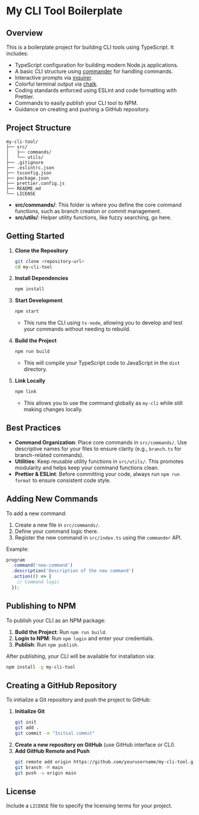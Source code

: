# My CLI Tool Boilerplate

## Overview
This is a boilerplate project for building CLI tools using TypeScript. It includes:

- TypeScript configuration for building modern Node.js applications.
- A basic CLI structure using [commander](https://github.com/tj/commander.js) for handling commands.
- Interactive prompts via [inquirer](https://github.com/SBoudrias/Inquirer.js).
- Colorful terminal output via [chalk](https://github.com/chalk/chalk).
- Coding standards enforced using ESLint and code formatting with Prettier.
- Commands to easily publish your CLI tool to NPM.
- Guidance on creating and pushing a GitHub repository.

## Project Structure
```text
my-cli-tool/
├── src/
│   ├── commands/
│   └── utils/
├── .gitignore
├── .eslintrc.json
├── tsconfig.json
├── package.json
├── prettier.config.js
├── README.md
└── LICENSE
```

- **src/commands/**: This folder is where you define the core command functions, such as branch creation or commit management.
- **src/utils/**: Helper utility functions, like fuzzy searching, go here.

## Getting Started

1. **Clone the Repository**
   ```bash
   git clone <repository-url>
   cd my-cli-tool
   ```

2. **Install Dependencies**
   ```bash
   npm install
   ```

3. **Start Development**
   ```bash
   npm start
   ```
    - This runs the CLI using `ts-node`, allowing you to develop and test your commands without needing to rebuild.

4. **Build the Project**
   ```bash
   npm run build
   ```
    - This will compile your TypeScript code to JavaScript in the `dist` directory.

5. **Link Locally**
   ```bash
   npm link
   ```
    - This allows you to use the command globally as `my-cli` while still making changes locally.

## Best Practices

- **Command Organization**: Place core commands in `src/commands/`. Use descriptive names for your files to ensure clarity (e.g., `branch.ts` for branch-related commands).
- **Utilities**: Keep reusable utility functions in `src/utils/`. This promotes modularity and helps keep your command functions clean.
- **Prettier & ESLint**: Before committing your code, always run `npm run format` to ensure consistent code style.

## Adding New Commands
To add a new command:
1. Create a new file in `src/commands/`.
2. Define your command logic there.
3. Register the new command in `src/index.ts` using the `commander` API.

Example:
```typescript
program
  .command('new-command')
  .description('Description of the new command')
  .action(() => {
    // Command logic
  });
```

## Publishing to NPM
To publish your CLI as an NPM package:
1. **Build the Project**: Run `npm run build`.
2. **Login to NPM**: Run `npm login` and enter your credentials.
3. **Publish**: Run `npm publish`.

After publishing, your CLI will be available for installation via:
```bash
npm install -g my-cli-tool
```

## Creating a GitHub Repository
To initialize a Git repository and push the project to GitHub:
1. **Initialize Git**
   ```bash
   git init
   git add .
   git commit -m "Initial commit"
   ```
2. **Create a new repository on GitHub** (use GitHub interface or CLI).
3. **Add GitHub Remote and Push**
   ```bash
   git remote add origin https://github.com/yourusername/my-cli-tool.git
   git branch -M main
   git push -u origin main
   ```

## License
Include a `LICENSE` file to specify the licensing terms for your project.
